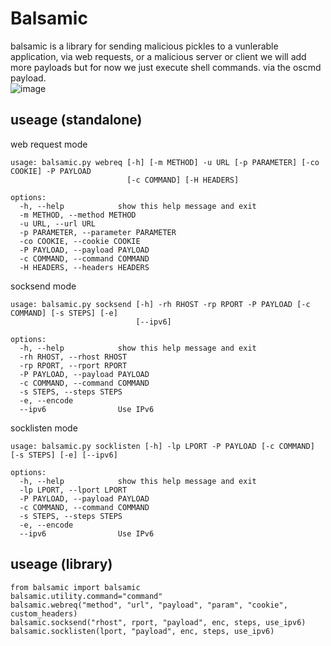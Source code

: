 # Balsamic  
balsamic is a library for sending malicious pickles to a vunlerable application, via web requests, or a malicious server or client
we will add more payloads but for now we just execute shell commands. via the oscmd payload.  
![image](https://github.com/malectricasoftware/balsamic/assets/107813117/c9e8138c-9f8f-4d68-b71c-331cf7a42343)

## useage (standalone)  
web request mode  
```
usage: balsamic.py webreq [-h] [-m METHOD] -u URL [-p PARAMETER] [-co COOKIE] -P PAYLOAD
                          [-c COMMAND] [-H HEADERS]

options:
  -h, --help            show this help message and exit
  -m METHOD, --method METHOD
  -u URL, --url URL
  -p PARAMETER, --parameter PARAMETER
  -co COOKIE, --cookie COOKIE
  -P PAYLOAD, --payload PAYLOAD
  -c COMMAND, --command COMMAND
  -H HEADERS, --headers HEADERS

```
socksend mode  
```
usage: balsamic.py socksend [-h] -rh RHOST -rp RPORT -P PAYLOAD [-c COMMAND] [-s STEPS] [-e]
                            [--ipv6]

options:
  -h, --help            show this help message and exit
  -rh RHOST, --rhost RHOST
  -rp RPORT, --rport RPORT
  -P PAYLOAD, --payload PAYLOAD
  -c COMMAND, --command COMMAND
  -s STEPS, --steps STEPS
  -e, --encode
  --ipv6                Use IPv6
```
socklisten mode
```
usage: balsamic.py socklisten [-h] -lp LPORT -P PAYLOAD [-c COMMAND] [-s STEPS] [-e] [--ipv6]

options:
  -h, --help            show this help message and exit
  -lp LPORT, --lport LPORT
  -P PAYLOAD, --payload PAYLOAD
  -c COMMAND, --command COMMAND
  -s STEPS, --steps STEPS
  -e, --encode
  --ipv6                Use IPv6
```

## useage (library)
```
from balsamic import balsamic
balsamic.utility.command="command"
balsamic.webreq("method", "url", "payload", "param", "cookie", custom_headers)
balsamic.socksend("rhost", rport, "payload", enc, steps, use_ipv6)
balsamic.socklisten(lport, "payload", enc, steps, use_ipv6)
```
